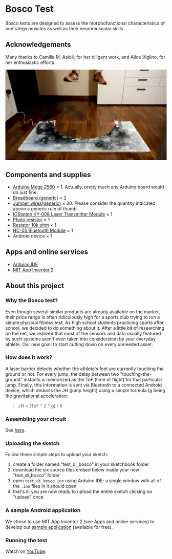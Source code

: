 # Bosco Test
Bosco tests are designed to assess the morphofunctional characteristics of one's legs muscles as well as their neuromuscular skills.

## Acknowledgements
Many thanks to Camilla M. Asioli, for her diligent work, and Alice Viglino, for
her enthusiastic efforts.

![Cover](cover.jpg)

## Components and supplies
- [Arduino Mega 2560](https://store.arduino.cc/arduino-mega-2560-rev3) × 1. Actually, pretty much any Arduino board would do just fine.
- [Breadboard (generic)](https://www.newark.com/multicomp/mcbb400/breadboard-solderless-abs/dp/99W1759?COM=ref_hackster) × 2
- [Jumper wires(generic)](https://www.newark.com/adafruit/759/wire-gauge-28awg/dp/88W2571?COM=ref_hackster) × 30.
  Please consider the quantity indicated above a generic rule of thumb.
- [ICStation KY-008 Laser Transmitter Module](https://www.amazon.com/s?k=ICStation+KY-008+Laser+Transmitter+Module) × 1
- [Photo resistor](https://www.adafruit.com/product/161) × 1
- [Resistor 10k ohm](https://www.newark.com/multicomp/mccfr0w4j0103a50/carbon-film-resistor-10kohm-250mw/dp/58K5002?COM=ref_hackster) × 1
- [HC-05 Bluetooth Module](https://www.amazon.com/HiLetgo-Wireless-Bluetooth-Transceiver-Arduino/dp/B071YJG8DR) × 1
- Android device × 1

## Apps and online services
- [Arduino IDE](https://www.arduino.cc/en/main/software)
- [MIT App Inventor 2](http://appinventor.mit.edu/)

## About this project

### Why the Bosco test?
Even though several similar products are already available on the market, their price range is often ridiculously high for a sports club
trying to run a simple physical fitness test. As high school students practicing sports after school, we decided to do something about it.
After a little bit of researching on the net, we realized that most of the sensors and data usually featured by such systems aren't even
taken into consideration by your everyday athlete. Our new goal: to start cutting down on every unneeded asset.

### How does it work?
A laser barrier detects whether the athlete's feet are currently touching the ground or not. For every jump, the delay between two
"touching-the-ground" instants is memorized as the ToF (time of flight) for that particular jump. Finally, this information is sent via
Bluetooth to a connected Android device, which deducts the JH (jump height) using a simple formula (g being the
[gravitational acceleration](https://en.wikipedia.org/wiki/Gravitational_acceleration):

> JH = (ToF ^ 2 * g) / 8

### Assembling your circuit
See [here](https://create.arduino.cc/projecthub/camice-foxyseta/bosco-test-a90dd3#toc-assembling-your-circuit-2).

### Uploading the sketch
Follow these simple steps to upload your sketch:
1. create a folder named "test_di_bosco" in your sketchbook folder
2. download the six source files embed below inside your new "test_di_bosco" folder
3. open `test_di_bosco.ino` using Arduino IDE: a single window with all of the `.ino` files in it should open
4. that's it: you are now ready to upload the entire sketch clicking on "upload" once

### A sample Android application
We chose to use MIT App Inventor 2 (see Apps and online services) to develop our
[sample application](http://ai2.appinventor.mit.edu/?galleryId=5968109044891648) (available for free).

### Running the test
Watch on [YouTube](https://www.youtube.com/watch?v=tT6VMa4bKXE).
